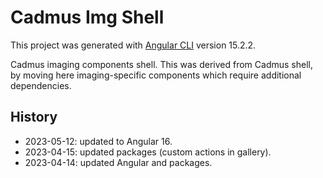 # Cadmus Img Shell

This project was generated with [Angular CLI](https://github.com/angular/angular-cli) version 15.2.2.

Cadmus imaging components shell. This was derived from Cadmus shell, by moving here imaging-specific components which require additional dependencies.

## History

- 2023-05-12: updated to Angular 16.
- 2023-04-15: updated packages (custom actions in gallery).
- 2023-04-14: updated Angular and packages.
